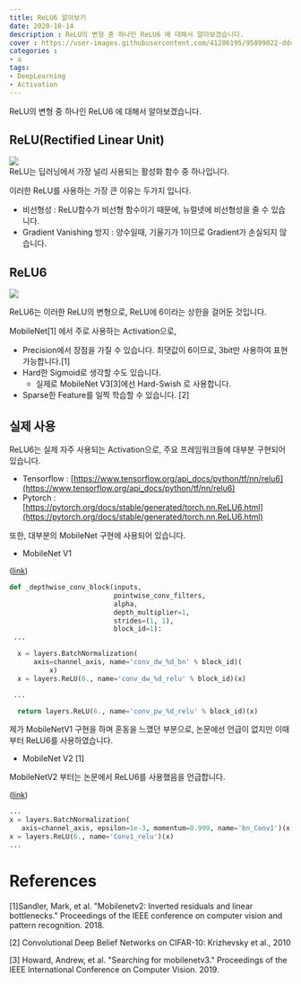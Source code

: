 ```yaml
---
title: ReLU6 알아보기
date: 2020-10-14
description : ReLU의 변형 중 하나인 ReLU6 에 대해서 알아보겠습니다.
cover : https://user-images.githubusercontent.com/41286195/95899022-ddc28600-0dca-11eb-8659-61f0fb31ab28.png
categories :
- a
tags:
- DeepLearning
- Activation
---
```

ReLU의 변형 중 하나인 ReLU6 에 대해서 알아보겠습니다.

## ReLU(Rectified Linear Unit)

![](https://user-images.githubusercontent.com/41286195/95898957-c6839880-0dca-11eb-8bda-ce4953537a38.png)  
ReLU는 딥러닝에서 가장 널리 사용되는 활성화 함수 중 하나입니다.

이러한 ReLU를 사용하는 가장 큰 이유는 두가지 입니다.

- 비선형성 : ReLU함수가 비선형 함수이기 때문에, 뉴럴넷에 비선형성을 줄 수 있습니다.
- Gradient Vanishing 방지 : 양수일때, 기울기가 1이므로 Gradient가 손실되지 않습니다.

## ReLU6

![](https://user-images.githubusercontent.com/41286195/95899022-ddc28600-0dca-11eb-8659-61f0fb31ab28.png)

ReLU6는 이러한 ReLU의 변형으로,  ReLU에 6이라는 상한을 걸어둔 것입니다.

MobileNet[1] 에서 주로 사용하는 Activation으로,

- Precision에서 장점을 가질 수 있습니다. 최댓값이 6이므로, 3bit만 사용하여 표현 가능합니다.[1]
- Hard한 Sigmoid로 생각할 수도 있습니다.
    - 실제로 MobileNet V3[3]에선 Hard-Swish 로 사용합니다.
- Sparse한 Feature를 일찍 학습할 수 있습니다. [2]

## 실제 사용

ReLU6는 실제 자주 사용되는 Activation으로, 주요 프레임워크들에 대부분 구현되어 있습니다.

- Tensorflow : [https://www.tensorflow.org/api_docs/python/tf/nn/relu6](https://www.tensorflow.org/api_docs/python/tf/nn/relu6)
- Pytorch : [https://pytorch.org/docs/stable/generated/torch.nn.ReLU6.html](https://pytorch.org/docs/stable/generated/torch.nn.ReLU6.html)

또한, 대부분의 MobileNet 구현에 사용되어 있습니다.

- MobileNet V1

([link](https://github.com/tensorflow/tensorflow/blob/v2.3.0/tensorflow/python/keras/applications/mobilenet.py#L82-L310))

```python
def _depthwise_conv_block(inputs,
                          pointwise_conv_filters,
                          alpha,
                          depth_multiplier=1,
                          strides=(1, 1),
                          block_id=1):
 ...

  x = layers.BatchNormalization(
      axis=channel_axis, name='conv_dw_%d_bn' % block_id)(
          x)
  x = layers.ReLU(6., name='conv_dw_%d_relu' % block_id)(x)

 ...

  return layers.ReLU(6., name='conv_pw_%d_relu' % block_id)(x)
```

제가 MobileNetV1 구현을 하며 혼동을 느꼈던 부분으로, 논문에선 언급이 없지만 이때부터 ReLU6를 사용하였습니다.

- MobileNet V2 [1]

MobileNetV2 부터는 논문에서 ReLU6를 사용했음을 언급합니다.

([link](https://github.com/tensorflow/tensorflow/blob/v2.3.0/tensorflow/python/keras/applications/mobilenet_v2.py))

```python
...
x = layers.BatchNormalization(
   axis=channel_axis, epsilon=1e-3, momentum=0.999, name='bn_Conv1')(x)
x = layers.ReLU(6., name='Conv1_relu')(x)
... 
```

# References

[1]Sandler, Mark, et al. "Mobilenetv2: Inverted residuals and linear bottlenecks." Proceedings of the IEEE conference on computer vision and pattern recognition. 2018.

[2] Convolutional Deep Belief Networks on CIFAR-10: Krizhevsky et al., 2010

[3] Howard, Andrew, et al. "Searching for mobilenetv3." Proceedings of the IEEE International Conference on Computer Vision. 2019.